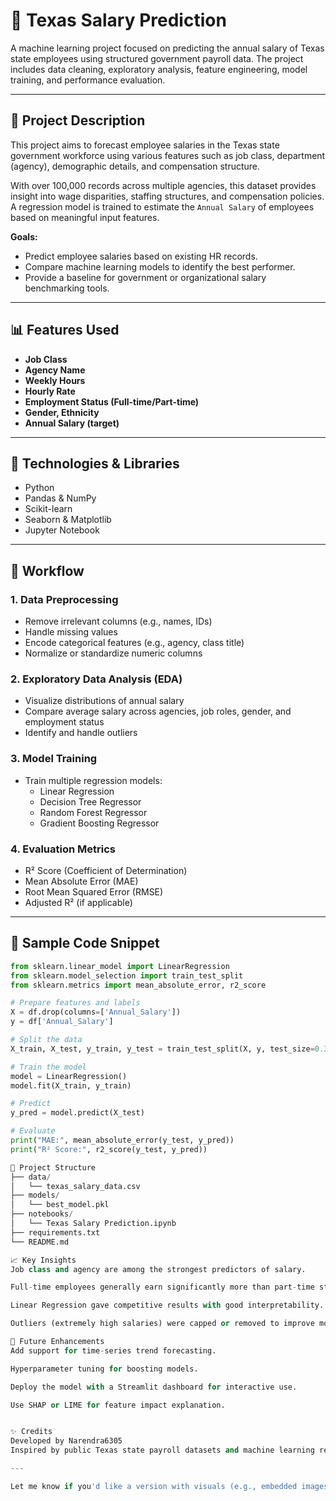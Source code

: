 # 🧾 Texas Salary Prediction

A machine learning project focused on predicting the annual salary of Texas state employees using structured government payroll data. The project includes data cleaning, exploratory analysis, feature engineering, model training, and performance evaluation.

---

## 📌 Project Description

This project aims to forecast employee salaries in the Texas state government workforce using various features such as job class, department (agency), demographic details, and compensation structure.

With over 100,000 records across multiple agencies, this dataset provides insight into wage disparities, staffing structures, and compensation policies. A regression model is trained to estimate the `Annual Salary` of employees based on meaningful input features.

**Goals:**

- Predict employee salaries based on existing HR records.
- Compare machine learning models to identify the best performer.
- Provide a baseline for government or organizational salary benchmarking tools.

---

## 📊 Features Used

- **Job Class**
- **Agency Name**
- **Weekly Hours**
- **Hourly Rate**
- **Employment Status (Full-time/Part-time)**
- **Gender, Ethnicity**
- **Annual Salary (target)**

---

## 🔧 Technologies & Libraries

- Python
- Pandas & NumPy
- Scikit-learn
- Seaborn & Matplotlib
- Jupyter Notebook

---

## 🔎 Workflow

### 1. Data Preprocessing
- Remove irrelevant columns (e.g., names, IDs)
- Handle missing values
- Encode categorical features (e.g., agency, class title)
- Normalize or standardize numeric columns

### 2. Exploratory Data Analysis (EDA)
- Visualize distributions of annual salary
- Compare average salary across agencies, job roles, gender, and employment status
- Identify and handle outliers

### 3. Model Training
- Train multiple regression models:
  - Linear Regression
  - Decision Tree Regressor
  - Random Forest Regressor
  - Gradient Boosting Regressor

### 4. Evaluation Metrics
- R² Score (Coefficient of Determination)
- Mean Absolute Error (MAE)
- Root Mean Squared Error (RMSE)
- Adjusted R² (if applicable)

---

## 🧠 Sample Code Snippet

```python
from sklearn.linear_model import LinearRegression
from sklearn.model_selection import train_test_split
from sklearn.metrics import mean_absolute_error, r2_score

# Prepare features and labels
X = df.drop(columns=['Annual_Salary'])
y = df['Annual_Salary']

# Split the data
X_train, X_test, y_train, y_test = train_test_split(X, y, test_size=0.3, random_state=42)

# Train the model
model = LinearRegression()
model.fit(X_train, y_train)

# Predict
y_pred = model.predict(X_test)

# Evaluate
print("MAE:", mean_absolute_error(y_test, y_pred))
print("R² Score:", r2_score(y_test, y_pred))

📁 Project Structure
├── data/
│   └── texas_salary_data.csv
├── models/
│   └── best_model.pkl
├── notebooks/
│   └── Texas Salary Prediction.ipynb
├── requirements.txt
└── README.md

📈 Key Insights
Job class and agency are among the strongest predictors of salary.

Full-time employees generally earn significantly more than part-time staff.

Linear Regression gave competitive results with good interpretability.

Outliers (extremely high salaries) were capped or removed to improve model accuracy.

🚀 Future Enhancements
Add support for time-series trend forecasting.

Hyperparameter tuning for boosting models.

Deploy the model with a Streamlit dashboard for interactive use.

Use SHAP or LIME for feature impact explanation.


✨ Credits
Developed by Narendra6305
Inspired by public Texas state payroll datasets and machine learning regression best practices.

---

Let me know if you'd like a version with visuals (e.g., embedded images or charts), or if you're deploying the model (so I can help write an API or app section).

